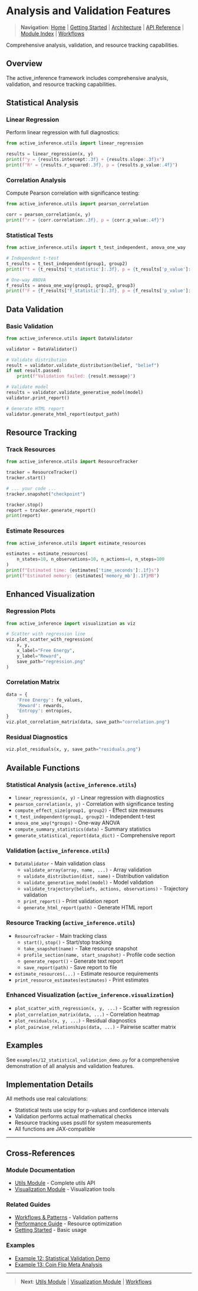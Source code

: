 # Analysis and Validation Features

> **Navigation**: [Home](README.md) | [Getting Started](getting_started.md) | [Architecture](architecture.md) | [API Reference](api.md) | [Module Index](module_index.md) | [Workflows](workflows_patterns.md)

Comprehensive analysis, validation, and resource tracking capabilities.

## Overview

The active_inference framework includes comprehensive analysis, validation, and resource tracking capabilities.

## Statistical Analysis

### Linear Regression

Perform linear regression with full diagnostics:

```python
from active_inference.utils import linear_regression

results = linear_regression(x, y)
print(f"y = {results.intercept:.3f} + {results.slope:.3f}x")
print(f"R² = {results.r_squared:.3f}, p = {results.p_value:.4f}")
```

### Correlation Analysis

Compute Pearson correlation with significance testing:

```python
from active_inference.utils import pearson_correlation

corr = pearson_correlation(x, y)
print(f"r = {corr.correlation:.3f}, p = {corr.p_value:.4f}")
```

### Statistical Tests

```python
from active_inference.utils import t_test_independent, anova_one_way

# Independent t-test
t_results = t_test_independent(group1, group2)
print(f"t = {t_results['t_statistic']:.3f}, p = {t_results['p_value']:.4f}")

# One-way ANOVA
f_results = anova_one_way(group1, group2, group3)
print(f"F = {f_results['f_statistic']:.3f}, p = {f_results['p_value']:.4f}")
```

## Data Validation

### Basic Validation

```python
from active_inference.utils import DataValidator

validator = DataValidator()

# Validate distribution
result = validator.validate_distribution(belief, "belief")
if not result.passed:
    print(f"Validation failed: {result.message}")

# Validate model
results = validator.validate_generative_model(model)
validator.print_report()

# Generate HTML report
validator.generate_html_report(output_path)
```

## Resource Tracking

### Track Resources

```python
from active_inference.utils import ResourceTracker

tracker = ResourceTracker()
tracker.start()

# ... your code ...
tracker.snapshot("checkpoint")

tracker.stop()
report = tracker.generate_report()
print(report)
```

### Estimate Resources

```python
from active_inference.utils import estimate_resources

estimates = estimate_resources(
    n_states=10, n_observations=10, n_actions=4, n_steps=100
)
print(f"Estimated time: {estimates['time_seconds']:.1f}s")
print(f"Estimated memory: {estimates['memory_mb']:.1f}MB")
```

## Enhanced Visualization

### Regression Plots

```python
from active_inference import visualization as viz

# Scatter with regression line
viz.plot_scatter_with_regression(
    x, y,
    x_label="Free Energy",
    y_label="Reward",
    save_path="regression.png"
)
```

### Correlation Matrix

```python
data = {
    'Free Energy': fe_values,
    'Reward': rewards,
    'Entropy': entropies,
}
viz.plot_correlation_matrix(data, save_path="correlation.png")
```

### Residual Diagnostics

```python
viz.plot_residuals(x, y, save_path="residuals.png")
```

## Available Functions

### Statistical Analysis (`active_inference.utils`)
- `linear_regression(x, y)` - Linear regression with diagnostics
- `pearson_correlation(x, y)` - Correlation with significance testing
- `compute_effect_size(group1, group2)` - Effect size measures
- `t_test_independent(group1, group2)` - Independent t-test
- `anova_one_way(*groups)` - One-way ANOVA
- `compute_summary_statistics(data)` - Summary statistics
- `generate_statistical_report(data_dict)` - Comprehensive report

### Validation (`active_inference.utils`)
- `DataValidator` - Main validation class
  - `validate_array(array, name, ...)` - Array validation
  - `validate_distribution(dist, name)` - Distribution validation
  - `validate_generative_model(model)` - Model validation
  - `validate_trajectory(beliefs, actions, observations)` - Trajectory validation
  - `print_report()` - Print validation report
  - `generate_html_report(path)` - Generate HTML report

### Resource Tracking (`active_inference.utils`)
- `ResourceTracker` - Main tracking class
  - `start()`, `stop()` - Start/stop tracking
  - `take_snapshot(name)` - Take resource snapshot
  - `profile_section(name, start_snapshot)` - Profile code section
  - `generate_report()` - Generate text report
  - `save_report(path)` - Save report to file
- `estimate_resources(...)` - Estimate resource requirements
- `print_resource_estimates(estimates)` - Print estimates

### Enhanced Visualization (`active_inference.visualization`)
- `plot_scatter_with_regression(x, y, ...)` - Scatter with regression
- `plot_correlation_matrix(data, ...)` - Correlation heatmap
- `plot_residuals(x, y, ...)` - Residual diagnostics
- `plot_pairwise_relationships(data, ...)` - Pairwise scatter matrix

## Examples

See `examples/12_statistical_validation_demo.py` for a comprehensive demonstration of all analysis and validation features.

## Implementation Details

All methods use real calculations:
- Statistical tests use scipy for p-values and confidence intervals
- Validation performs actual mathematical checks
- Resource tracking uses psutil for system measurements
- All functions are JAX-compatible

---

## Cross-References

### Module Documentation
- [Utils Module](module_utils.md) - Complete utils API
- [Visualization Module](module_visualization.md) - Visualization tools

### Related Guides
- [Workflows & Patterns](workflows_patterns.md#validation-workflow) - Validation patterns
- [Performance Guide](performance.md) - Resource optimization
- [Getting Started](getting_started.md) - Basic usage

### Examples
- [Example 12: Statistical Validation Demo](../examples/12_statistical_validation_demo.py)
- [Example 13: Coin Flip Meta Analysis](../examples/13_coin_flip_meta_analysis.py)

---

> **Next**: [Utils Module](module_utils.md) | [Visualization Module](module_visualization.md) | [Workflows](workflows_patterns.md)
